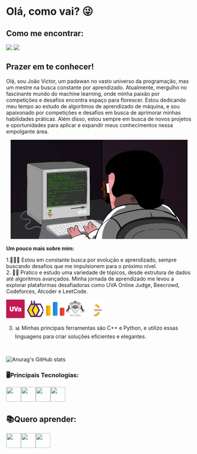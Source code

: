 # Olá, como vai? 😜

## Como me encontrar:
<div>
<a href="mailto:joaovictorpf719@gmail.com">
<img src="https://img.shields.io/badge/Gmail-D14836?style=for-the-badge&logo=gmail&logoColor=white" target="alvo"/></a>
<a href="https://www.linkedin.com/in/jo%C3%A3o-victor-porto-fernandes-1b938a231" target="alvo"><img src="https://img.shields.io/badge/LinkedIn-0077B5?style=for-the-badge&logo=linkedin&logoColor=white" target="alvo"/></a>
</div>          
          
## Prazer em te conhecer!
Olá, sou João Victor, um padawan no vasto universo da programação, mas um mestre na busca constante por aprendizado. Atualmente, mergulho no fascinante mundo do machine learning, onde minha paixão por competições e desafios encontra espaço para florescer. Estou dedicando meu tempo ao estudo de algoritmos de aprendizado de máquina, e sou apaixonado por competições e desafios em busca de aprimorar minhas habilidades práticas. Além disso, estou sempre em busca de novos projetos e oportunidades para aplicar e expandir meus conhecimentos nessa empolgante área.

<p align="center">
<img src="PGIF.gif" alt="animated" />
</p>

**Um pouco mais sobre mim:**

1.👨🏻‍🎓 Estou em constante busca por evolução e aprendizado, sempre buscando desafios que me impulsionem para o próximo nível.
</br>
2. 💪🏼 Pratico e estudo uma variedade de tópicos, desde estrutura de dados até algoritmos avançados. Minha jornada de aprendizado me levou a explorar plataformas desafiadoras como UVA Online Judge, Beecrowd, Codeforces, Atcoder e LeetCode.

<div>
<a href="https://uhunt.onlinejudge.org/id/1297941" target ="_blank">
<img src="https://github.com/Joao-vpf/Joao-vpf/blob/main/uva.png" width="50" height="50" alt="UVA Online Judge"/></a>
<a href="https://www.beecrowd.com.br/judge/pt/profile/625029" width="50" height="50" target ="_blank">
<img src="https://github.com/Joao-vpf/Joao-vpf/blob/main/beecrowd.png" width="50" height="50"  alt="Beecrowd"/></a>
<a href="https://codeforces.com/profile/Portin" target ="_blank">
<img src="https://github.com/Joao-vpf/Joao-vpf/blob/main/codeforces.png"   width="50" height="50"alt="Codeforces"/></a>
<a href="https://atcoder.jp/users/Portin" target ="_blank">
<img src="https://github.com/Joao-vpf/Joao-vpf/blob/main/atcoder.png" width="50" height="50" alt="Atcoder"/></a>
<a href="https://leetcode.com/Portin/" target ="_blank">
<img src="https://github.com/Joao-vpf/Joao-vpf/blob/main/letcode.png" width="50" height="50" alt="LeetCode"/></a>
</div>

3. 📊 Minhas principais ferramentas são C++ e Python, e utilizo essas linguagens para criar soluções eficientes e elegantes.
</br>

![Anurag's GitHub stats](https://github-readme-stats.vercel.app/api?username=joao-vpf&theme=github_dark&show_icons=true)


### 🖥️Principais Tecnologias:
<img src="https://cdn.jsdelivr.net/gh/devicons/devicon/icons/c/c-original.svg" width="40" height="40"/><img src="https://cdn.jsdelivr.net/gh/devicons/devicon/icons/cplusplus/cplusplus-original.svg" width="40" height="40"/><img src="https://cdn.jsdelivr.net/gh/devicons/devicon/icons/python/python-original.svg" width="40" height="40"/><img src="https://cdn.jsdelivr.net/gh/devicons/devicon/icons/postgresql/postgresql-original.svg" width="40" height="40"/>
          


## 📚Quero aprender:
<img src="https://cdn.jsdelivr.net/gh/devicons/devicon/icons/rust/rust-plain.svg" width="40" height="40"/><img src="https://cdn.jsdelivr.net/gh/devicons/devicon/icons/java/java-original.svg" width="40" height="40"/><img src="https://cdn.jsdelivr.net/gh/devicons/devicon/icons/javascript/javascript-original.svg" width="40" height="40"/>



          
          
          

